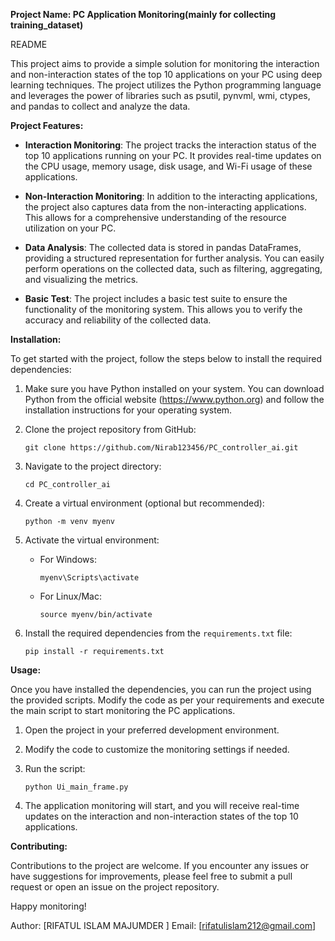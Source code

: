 **Project Name: PC Application Monitoring(mainly for collecting training_dataset)**

README

This project aims to provide a simple solution for monitoring the interaction and non-interaction states of the top 10 applications on your PC using deep learning techniques. The project utilizes the Python programming language and leverages the power of libraries such as psutil, pynvml, wmi, ctypes, and pandas to collect and analyze the data.

**Project Features:**

- **Interaction Monitoring**: The project tracks the interaction status of the top 10 applications running on your PC. It provides real-time updates on the CPU usage, memory usage, disk usage, and Wi-Fi usage of these applications.

- **Non-Interaction Monitoring**: In addition to the interacting applications, the project also captures data from the non-interacting applications. This allows for a comprehensive understanding of the resource utilization on your PC.

- **Data Analysis**: The collected data is stored in pandas DataFrames, providing a structured representation for further analysis. You can easily perform operations on the collected data, such as filtering, aggregating, and visualizing the metrics.

- **Basic Test**: The project includes a basic test suite to ensure the functionality of the monitoring system. This allows you to verify the accuracy and reliability of the collected data.

**Installation:**

To get started with the project, follow the steps below to install the required dependencies:

1. Make sure you have Python installed on your system. You can download Python from the official website (https://www.python.org) and follow the installation instructions for your operating system.

2. Clone the project repository from GitHub:
   ```
   git clone https://github.com/Nirab123456/PC_controller_ai.git
   ```

3. Navigate to the project directory:
   ```
   cd PC_controller_ai
   ```

4. Create a virtual environment (optional but recommended):
   ```
   python -m venv myenv
   ```

5. Activate the virtual environment:
   - For Windows:
     ```
     myenv\Scripts\activate
     ```
   - For Linux/Mac:
     ```
     source myenv/bin/activate
     ```

6. Install the required dependencies from the `requirements.txt` file:
   ```
   pip install -r requirements.txt
   ```

**Usage:**

Once you have installed the dependencies, you can run the project using the provided scripts. Modify the code as per your requirements and execute the main script to start monitoring the PC applications.

1. Open the project in your preferred development environment.

2. Modify the code to customize the monitoring settings if needed.

4. Run the script:
   ```
   python Ui_main_frame.py
   ```

5. The application monitoring will start, and you will receive real-time updates on the interaction and non-interaction states of the top 10 applications.

**Contributing:**

Contributions to the project are welcome. If you encounter any issues or have suggestions for improvements, please feel free to submit a pull request or open an issue on the project repository.


Happy monitoring!

Author: [RIFATUL ISLAM MAJUMDER ]
Email: [rifatulislam212@gmail.com]
